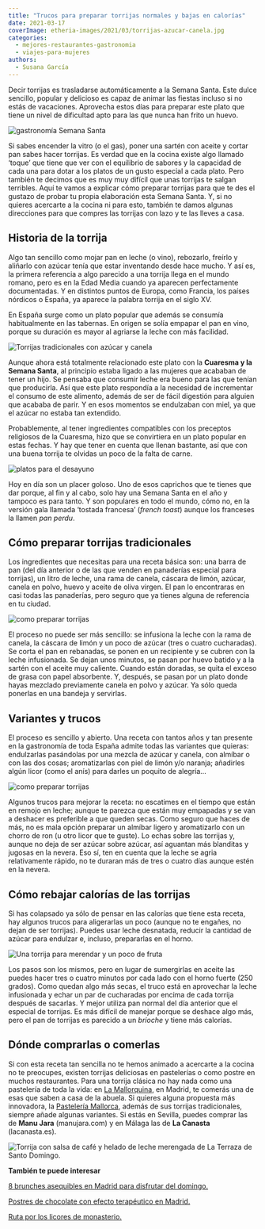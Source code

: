 ```yaml
---
title: "Trucos para preparar torrijas normales y bajas en calorías"
date: 2021-03-17
coverImage: etheria-images/2021/03/torrijas-azucar-canela.jpg
categories: 
  - mejores-restaurantes-gastronomia
  - viajes-para-mujeres
authors: 
  - Susana García
---
```


Decir torrijas es trasladarse automáticamente a la Semana Santa. Este dulce sencillo, 
popular y delicioso es capaz de animar las fiestas incluso si no estás de vacaciones. 
Aprovecha estos días para preparar este plato que tiene un nivel de dificultad apto para 
las que nunca han frito un huevo. 

![gastronomía Semana Santa](etheria-images/2021/03/torrijas-semana-santa.jpg "En Semana Santa no te puedes perder las torrijas.")

Si sabes encender la vitro (o el gas), poner una sartén con aceite y cortar pan sabes 
hacer torrijas. Es verdad que en la cocina existe algo llamado ‘toque’ que tiene que ver 
con el equilibrio de sabores y la capacidad de cada una para dotar a los platos de un 
gusto especial a cada plato. Pero también te decimos que es muy muy difícil que unas 
torrijas te salgan terribles. Aquí te vamos a explicar cómo preparar torrijas para que 
te des el gustazo de probar tu propia elaboración esta Semana Santa. Y, si no quieres 
acercarte a la cocina ni para esto, también te damos algunas direcciones para que 
compres las torrijas con lazo y te las lleves a casa. 

## Historia de la torrija

Algo tan sencillo como mojar pan en leche (o vino), rebozarlo, freírlo y aliñarlo con 
azúcar tenía que estar inventando desde hace mucho. Y así es, la primera referencia a 
algo parecido a una torrija llega en el mundo romano, pero es en la Edad Media cuando ya 
aparecen perfectamente documentadas. Y en distintos puntos de Europa, como Francia, los 
países nórdicos o España, ya aparece la palabra torrija en el siglo XV. 

En España surge como un plato popular que además se consumía habitualmente en las 
tabernas. En origen se solía empapar el pan en vino, porque su duración es mayor al 
agriarse la leche con más facilidad. 

![Torrijas tradicionales con azúcar y canela](etheria-images/2021/03/torrijas-azucar-canela.jpg "Antes las torrijas se preparaban para las mujeres que acababan de dar a luz. © Vanesa Conunaese")

Aunque ahora está totalmente relacionado este plato con la **Cuaresma y la Semana 
Santa**, al principio estaba ligado a las mujeres que acababan de tener un hijo. Se 
pensaba que consumir leche era bueno para las que tenían que producirla. Así que este 
plato respondía a la necesidad de incrementar el consumo de este alimento, además de ser 
de fácil digestión para alguien que acababa de parir. Y en esos momentos se endulzaban 
con miel, ya que el azúcar no estaba tan extendido. 

Probablemente, al tener ingredientes compatibles con los preceptos religiosos de la 
Cuaresma, hizo que se convirtiera en un plato popular en estas fechas. Y hay que tener 
en cuenta que llenan bastante, así que con una buena torrija te olvidas un poco de la 
falta de carne. 

![platos para el desayuno](etheria-images/2021/03/torrijas-french-toast.jpg "La Tostada francesa es típica en los desayunos de todo el mundo.")

Hoy en día son un placer goloso. Uno de esos caprichos que te tienes que dar porque, al 
fin y al cabo, solo hay una Semana Santa en el año y tampoco es para tanto. Y son 
populares en todo el mundo, cómo no, en la versión gala llamada ‘tostada francesa’ 
(_french toast_) aunque los franceses la llamen _pan perdu_. 

## Cómo preparar torrijas tradicionales

Los ingredientes que necesitas para una receta básica son: una barra de pan (del día 
anterior o de las que venden en panaderías especial para torrijas), un litro de leche, 
una rama de canela, cáscara de limón, azúcar, canela en polvo, huevo y aceite de oliva 
virgen. El pan lo encontraras en casi todas las panaderías, pero seguro que ya tienes 
alguna de referencia en tu ciudad. 

![como preparar torrijas](etheria-images/2021/03/Barras-pan-torrija-Viena-La-Baguette.jpg "Pan para torrijas de © Viena La Baguette.")

El proceso no puede ser más sencillo: se infusiona la leche con la rama de canela, la 
cáscara de limón y un poco de azúcar (tres o cuatro cucharadas). Se corta el pan en 
rebanadas, se ponen en un recipiente y se cubren con la leche infusionada. Se dejan unos 
minutos, se pasan por huevo batido y a la sartén con el aceite muy caliente. Cuando 
están doradas, se quita el exceso de grasa con papel absorbente. Y, después, se pasan 
por un plato donde hayas mezclado previamente canela en polvo y azúcar. Ya sólo queda 
ponerlas en una bandeja y servirlas. 

## Variantes y trucos

El proceso es sencillo y abierto. Una receta con tantos años y tan presente en la 
gastronomía de toda España admite todas las variantes que quieras: endulzarlas 
pasándolas por una mezcla de azúcar y canela, con almíbar o con las dos cosas; 
aromatizarlas con piel de limón y/o naranja; añadirles algún licor (como el anís) para 
darles un poquito de alegría… 

![como preparar torrijas](etheria-images/2021/03/torrijas-dulce-tipico.jpg "Plato de torrijas.")

Algunos trucos para mejorar la receta: no escatimes en el tiempo que están en remojo en 
leche; aunque te parezca que están muy empapadas y se van a deshacer es preferible a que 
queden secas. Como seguro que haces de más, no es mala opción preparar un almíbar ligero 
y aromatizarlo con un chorro de ron (u otro licor que te guste). Lo echas sobre las 
torrijas y, aunque no deja de ser azúcar sobre azúcar, así aguantan más blanditas y 
jugosas en la nevera. Eso sí, ten en cuenta que la leche se agria relativamente rápido, 
no te duraran más de tres o cuatro días aunque estén en la nevera. 

## Cómo rebajar calorías de las torrijas

Si has colapsado ya sólo de pensar en las calorías que tiene esta receta, hay algunos 
trucos para aligerarlas un poco (aunque no te engañes, no dejan de ser torrijas). Puedes 
usar leche desnatada, reducir la cantidad de azúcar para endulzar e, incluso, 
prepararlas en el horno. 

![Una torrija para merendar y un poco de fruta](etheria-images/2021/03/torrijas-merienda.jpg "¿Una torrija para merendar?")

Los pasos son los mismos, pero en lugar de sumergirlas en aceite las puedes hacer tres o 
cuatro minutos por cada lado con el horno fuerte (250 grados). Como quedan algo más 
secas, el truco está en aprovechar la leche infusionada y echar un par de cucharadas por 
encima de cada torrija después de sacarlas. Y mejor utiliza pan normal del día anterior 
que el especial de torrijas. Es más difícil de manejar porque se deshace algo más, pero 
el pan de torrijas es parecido a un _brioche_ y tiene más calorías. 

## Dónde comprarlas o comerlas

Si con esta receta tan sencilla no te hemos animado a acercarte a la cocina no te 
preocupes, existen torrijas deliciosas en pastelerías o como postre en muchos 
restaurantes. Para una torrija clásica no hay nada como una pastelería de toda la vida: 
en [La Mallorquina](https://pastelerialamallorquina.es/), en Madrid, te comerás una de 
esas que saben a casa de la abuela. Si quieres alguna propuesta más innovadora, la [Pastelería 
Mallorca](https://www.pasteleria-mallorca.com/), además de sus torrijas tradicionales, 
siempre añade algunas variantes. Si estás en Sevilla, puedes comprar las de **Manu 
Jara** (manujara.com) y en Málaga las de **La Canasta** (lacanasta.es). 

![Torrija con salsa de café y helado de leche merengada de La Terraza de Santo Domingo.](etheria-images/2021/03/Torrija-La-Terraza-del-Santo-Domingo.jpg "Torrija con salsa de café y helado de leche merengada de © La Terraza de Santo Domingo.")

**También te puede interesar** 

[8 brunches asequibles en Madrid para disfrutar del 
domingo.](https://etheriamagazine.com/2020/11/13/brunch-buenos-y-baratos-en-madrid/) 

[Postres de chocolate con efecto terapéutico en 
Madrid.](https://etheriamagazine.com/2020/09/11/donde-tomar-mejores-postres-chocolate-en-madrid/) 

[Ruta por los licores de 
monasterio.](https://etheriamagazine.com/2020/04/29/viajes-espana-ruta-por-los-licores-de-monasterio/)
